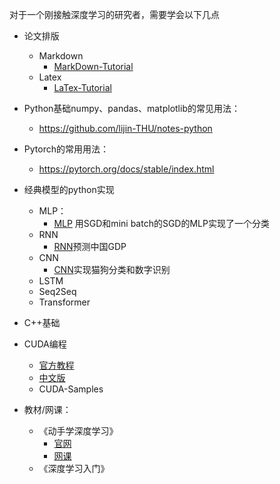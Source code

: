 对于一个刚接触深度学习的研究者，需要学会以下几点

- 论文排版
  - Markdown
    - [MarkDown-Tutorial](./MarkDown-Tutorial) 
  - Latex
    - [LaTex-Tutorial](./LaTex-Tutorial)
- Python基础numpy、pandas、matplotlib的常见用法：
  - https://github.com/lijin-THU/notes-python
- Pytorch的常用用法：
  - https://pytorch.org/docs/stable/index.html

- 经典模型的python实现
  - MLP：
    - [MLP](./MLP) 用SGD和mini batch的SGD的MLP实现了一个分类
  - RNN
    - [RNN](./RNN)预测中国GDP
  - CNN
    - [CNN](./CNN)实现猫狗分类和数字识别
  - LSTM
  - Seq2Seq
  - Transformer
- C++基础
- CUDA编程
  - [官方教程](https://docs.nvidia.com/cuda/cuda-c-programming-guide/)
  - [中文版](https://github.com/HeKun-NVIDIA/CUDA-Programming-Guide-in-Chinese)
  - CUDA-Samples
- 教材/网课：
  - 《动手学深度学习》
    - [官网](https://zh.d2l.ai/)
    - [网课](https://space.bilibili.com/1567748478/lists/358497?type=series)
  - 《深度学习入门》

